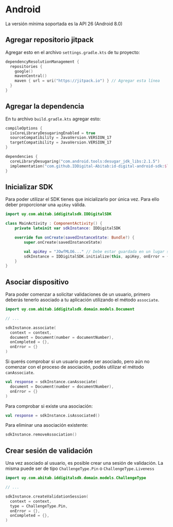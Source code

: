 # Android <Badge type="info" text="0.1.0"/> <Badge type="danger" text="ALPHA" />

La versión mínima soportada es la API 26 (Android 8.0)

## Agregar repositorio jitpack

Agregar esto en el archivo `settings.gradle.kts` de tu proyecto:

```kts
dependencyResolutionManagement {
  repositories {
    google()
    mavenCentral()
    maven { url = uri("https://jitpack.io") } // Agregar esta línea
  }
}
```

## Agregar la dependencia

En tu archivo `build.gradle.kts` agregar esto:

```kts
compileOptions {
  isCoreLibraryDesugaringEnabled = true
  sourceCompatibility = JavaVersion.VERSION_17
  targetCompatibility = JavaVersion.VERSION_17
}

dependencies {
  coreLibraryDesugaring("com.android.tools:desugar_jdk_libs:2.1.5")
  implementation("com.github.IDDigital-Abitab:id-digital-android-sdk:$latestAndroidSdkVersion")
}
```

## Inicializar SDK

Para poder utilizar el SDK tienes que inicializarlo por única vez. Para ello deber proporcionar una `apiKey` válida.

```kotlin
import uy.com.abitab.iddigitalsdk.IDDigitalSDK

class MainActivity : ComponentActivity() {
    private lateinit var sdkInstance: IDDigitalSDK

    override fun onCreate(savedInstanceState: Bundle?) {
        super.onCreate(savedInstanceState)

        val apiKey = "JOwfMLO6..." // Debe estar guardada en un lugar seguro
        sdkInstance = IDDigitalSDK.initialize(this, apiKey, onError = {}, onCompleted = {})
    }
}
```

## Asociar dispositivo

Para poder comenzar a solicitar validaciones de un usuario, primero deberás tenerlo asociado a tu aplicación utilizando el método `associate`.

```kotlin
import uy.com.abitab.iddigitalsdk.domain.models.Document

// ...

sdkInstance.associate(
  context = context,
  document = Document(number = documentNumber),
  onCompleted = {},
  onError = {}
)
```

Si querés comprobar si un usuario puede ser asociado, pero aún no comenzar con el proceso de asociación, podés utilizar el método `canAssociate`.

```kotlin
val response = sdkInstance.canAssociate(
  document = Document(number = documentNumber),
  onError = {}
)
```

Para comprobar si existe una asociación:

```kotlin
val response = sdkInstance.isAssociated()
```

Para eliminar una asociación existente:

```kotlin
sdkInstance.removeAssociation()
```

## Crear sesión de validación

Una vez asociado al usuario, es posible crear una sesión de validación.
La misma puede ser de tipo `ChallengeType.Pin` o `ChallengeType.Liveness`

```kotlin
import uy.com.abitab.iddigitalsdk.domain.models.ChallengeType

// ...

sdkInstance.createValidationSession(
  context = context,
  type = ChallengeType.Pin,
  onError = {},
  onCompleted = {},
)
```
